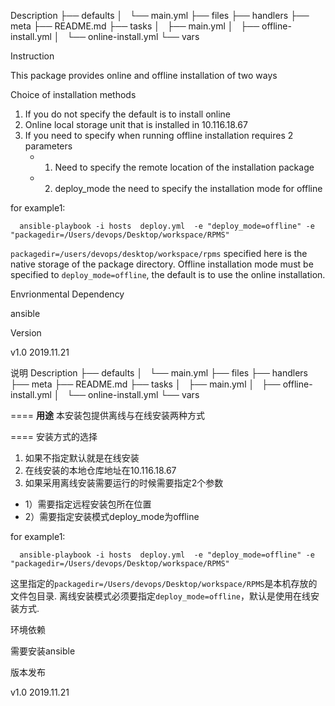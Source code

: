 Description
├── defaults
│   └── main.yml
├── files
├── handlers
├── meta
├── README.md
├── tasks
│   ├── main.yml
│   ├── offline-install.yml
│   └── online-install.yml
└── vars

Instruction

This package provides online and offline installation of two ways

Choice of installation methods

1. If you do not specify the default is to install online
2. Online local storage unit that is installed in 10.116.18.67
3. If you need to specify when running offline installation requires 2 parameters
   - 1) Need to specify the remote location of the installation package
   - 2) deploy_mode the need to specify the installation mode for offline

  for example1: 
   
  ```
    ansible-playbook -i hosts  deploy.yml  -e "deploy_mode=offline" -e "packagedir=/Users/devops/Desktop/workspace/RPMS"

  ```

   `packagedir=/users/devops/desktop/workspace/rpms` specified here is the native storage of the package directory.
   Offline installation mode must be specified to `deploy_mode=offline`, the default is to use the online installation.



Envrionmental Dependency

ansible

Version

v1.0 2019.11.21



说明
Description
├── defaults
│   └── main.yml
├── files
├── handlers
├── meta
├── README.md
├── tasks
│   ├── main.yml
│   ├── offline-install.yml
│   └── online-install.yml
└── vars

====
**用途**
 本安装包提供离线与在线安装两种方式

====
 安装方式的选择

1. 如果不指定默认就是在线安装
2. 在线安装的本地仓库地址在10.116.18.67
3. 如果采用离线安装需要运行的时候需要指定2个参数
  - 1）需要指定远程安装包所在位置
  - 2）需要指定安装模式deploy_mode为offline

   for example1: 
   
  ```
    ansible-playbook -i hosts  deploy.yml  -e "deploy_mode=offline" -e "packagedir=/Users/devops/Desktop/workspace/RPMS"
  ```
   这里指定的`packagedir=/Users/devops/Desktop/workspace/RPMS`是本机存放的文件包目录.
   离线安装模式必须要指定`deploy_mode=offline`，默认是使用在线安装方式.


  
环境依赖

需要安装ansible

版本发布

v1.0 2019.11.21
